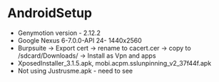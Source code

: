 # AndroidSetup

* Genymotion version - 2.12.2
* Google Nexus 6-7.0.0-API 24- 1440x2560
* Burpsuite -> Export cert -> rename to cacert.cer -> copy to /sdcard/Downloads/ -> Install as Vpn and apps
* XposedInstaller_3.1.5.apk, mobi.acpm.sslunpinning_v2_37f44f.apk
* Not using Justrusme.apk - need to see
